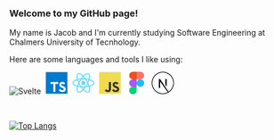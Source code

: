 ### Welcome to my GitHub page!

My name is Jacob and I'm currently studying Software Engineering at Chalmers University of Tecnhology.

Here are some languages and tools I like using:
<div>
  <img src="https://upload.wikimedia.org/wikipedia/commons/1/1b/Svelte_Logo.svg"			title="Svelte"		alt="Svelte"		width="40" height="40"/>&nbsp;
  <img src="https://github.com/devicons/devicon/blob/master/icons/typescript/typescript-original.svg"	title="TypeScript"	alt="TypeScript"	width="40" height="40"/>&nbsp;
	 <img src="https://github.com/devicons/devicon/blob/master/icons/react/react-original.svg"	title="React"		alt="React"		width="40" height="40"/>&nbsp;
	<img src="https://github.com/devicons/devicon/blob/master/icons/javascript/javascript-original.svg"	title="JavaScript"	alt="JavaScript"	width="40" height="40"/>&nbsp;
	<img src="https://github.com/devicons/devicon/blob/master/icons/figma/figma-original.svg"				title="Figma"		alt="Figma"			width="40" height="40"/>&nbsp;
	<img src="	https://github.com/devicons/devicon/blob/master/icons/nextjs/nextjs-line.svg"				title="Figma"		alt="Figma"			width="40" height="40"/>&nbsp;

</div>

&nbsp;

[![Top Langs](https://github-readme-stats.vercel.app/api/top-langs/?username=MechaFlex&layout=compact&theme=dark)](https://github.com/anuraghazra/github-readme-stats)

